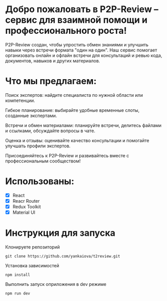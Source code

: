 # Добро пожаловать в P2P-Review – сервис для взаимной помощи и профессионального роста!
P2P-Review создан, чтобы упростить обмен знаниями и улучшить навыки через встречи формата "один на один". Наш сервис помогает организовать онлайн и офлайн встречи для консультаций и ревью кода, документов, навыков и других материалов.
# Что мы предлагаем:
Поиск экспертов: найдите специалиста по нужной области или компетенции.

Гибкое планирование: выбирайте удобные временные слоты, созданные экспертами.

Встречи и обмен материалами: планируйте встречи, делитесь файлами и ссылками, обсуждайте вопросы в чате.

Оценка и отзывы: оценивайте качество консультации и помогайте улучшать профили экспертов.

Присоединяйтесь к P2P-Review и развивайтесь вместе с профессиональным сообществом!
# Использованы:
- [x] React
- [x] Reacr Router 
- [x] Redux Toolkit
- [x] Material UI

# Инструкция для запуска
Клонируете репозиторий
```
git clone https://github.com/yankaiova/t2review.git
```
Установка зависимостей
```
npm install
```
Выполнить запуск оприложения в dev режиме
```
npm run dev
```

